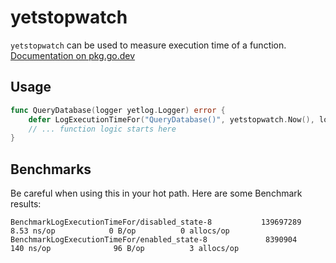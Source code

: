 # yetstopwatch

`yetstopwatch` can be used to measure execution time of a function. [Documentation on pkg.go.dev](https://pkg.go.dev/github.com/pvormste/yetwebutils/yetstopwatch)

## Usage

```go
func QueryDatabase(logger yetlog.Logger) error {
    defer LogExecutionTimeFor("QueryDatabase()", yetstopwatch.Now(), logger)
    // ... function logic starts here
}
```

## Benchmarks

Be careful when using this in your hot path.
Here are some Benchmark results:

```
BenchmarkLogExecutionTimeFor/disabled_state-8           139697289                8.53 ns/op            0 B/op          0 allocs/op
BenchmarkLogExecutionTimeFor/enabled_state-8             8390904               140 ns/op              96 B/op          3 allocs/op
```